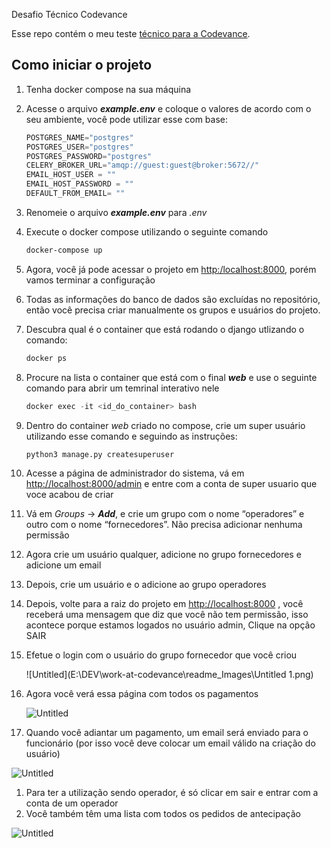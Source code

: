  Desafio Técnico Codevance

Esse repo contém o meu teste [técnico para a Codevance](https://github.com/Ckk3/work-at-codevance/blob/ceb7245439c7c41a15d3f35ec483ef168657cfca/challenge_info.md).

## Como iniciar o projeto

1. Tenha docker compose na sua máquina
2. Acesse o arquivo ***********example.env***********  e coloque o valores de acordo com o seu ambiente, você pode utilizar esse com base:
    
    ```jsx
    POSTGRES_NAME="postgres"
    POSTGRES_USER="postgres"
    POSTGRES_PASSWORD="postgres"
    CELERY_BROKER_URL="amqp://guest:guest@broker:5672//"
    EMAIL_HOST_USER = ""
    EMAIL_HOST_PASSWORD = ""
    DEFAULT_FROM_EMAIL= ""
    ```
    
3. Renomeie o arquivo ***********example.env*********** para *.env*
4. Execute o docker compose utilizando o seguinte comando
    
    ```bash
    docker-compose up
    ```
    
5. Agora, você já pode acessar o projeto em [http:/localhost:8000](http://localhost:8000), porém vamos terminar a configuração
6. Todas as informações do banco de dados são excluídas no repositório, então você precisa criar manualmente os grupos e usuários do projeto.
7. Descubra qual é o container que está rodando o django utlizando o comando:
    
    ```jsx
    docker ps
    ```
    
8. Procure na lista o container que está com o final ***web*** e use o seguinte comando para abrir um temrinal interativo nele
    
    ```jsx
    docker exec -it <id_do_container> bash
    ```
    
9. Dentro do container *web* criado no compose, crie um super usuário utilizando esse comando e seguindo as instruções:
    
    ```bash
    python3 manage.py createsuperuser
    ```
    
10. Acesse a página de administrador do sistema, vá em [http://localhost:8000/admin](http://localhost:8000/admin) e entre com a conta de super usuario que voce acabou de criar
11. Vá em *Groups* → ***Add***, e crie um grupo com o nome “operadores” e outro com o nome “fornecedores”. Não precisa adicionar nenhuma permissão
12. Agora crie um usuário qualquer, adicione no grupo fornecedores e adicione um email
13. Depois, crie um usuário e o adicione ao grupo operadores
14. Depois, volte para a raiz do projeto em  [http://localhost:8000](http://localhost:8000/admin) , você receberá uma mensagem que diz que você não tem permissão, isso acontece porque estamos logados no usuário admin, Clique na opção SAIR
15. Efetue o login com o usuário do grupo fornecedor que você criou
    
    ![Untitled](E:\DEV\work-at-codevance\readme_Images\Untitled 1.png)
    
16. Agora você verá essa página com todos os pagamentos
    
    ![Untitled]()
    
17. Quando você adiantar um pagamento, um email será enviado para o funcionário (por isso você deve colocar um email válido na criação do usuário)

![Untitled]()

1. Para ter a utilização sendo operador, é só clicar em sair e entrar com a conta de um operador
2. Você também têm uma lista com todos os pedidos de antecipação 

![Untitled]()




















